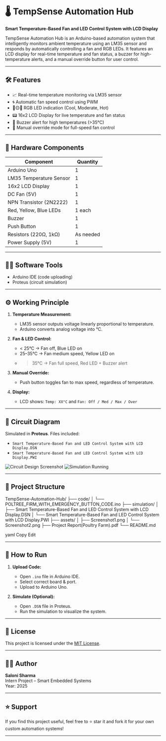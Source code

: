 # 🌡️ TempSense Automation Hub

**Smart Temperature-Based Fan and LED Control System with LCD Display**

TempSense Automation Hub is an Arduino-based automation system that intelligently monitors ambient temperature using an LM35 sensor and responds by automatically controlling a fan and RGB LEDs. It features an LCD display for real-time temperature and fan status, a buzzer for high-temperature alerts, and a manual override button for user control.

---

## 🛠️ Features

- 📈 Real-time temperature monitoring via LM35 sensor
- 🌀 Automatic fan speed control using PWM
- 🔴🟡🔵 RGB LED indication (Cool, Moderate, Hot)
- 📟 16x2 LCD Display for live temperature and fan status
- 🚨 Buzzer alert for high temperatures (>35°C)
- 🔘 Manual override mode for full-speed fan control

---

## 🧰 Hardware Components

| Component              | Quantity |
|------------------------|----------|
| Arduino Uno            | 1        |
| LM35 Temperature Sensor| 1        |
| 16x2 LCD Display       | 1        |
| DC Fan (5V)            | 1        |
| NPN Transistor (2N2222)| 1        |
| Red, Yellow, Blue LEDs | 1 each   |
| Buzzer                 | 1        |
| Push Button            | 1        |
| Resistors (220Ω, 1kΩ)  | As needed|
| Power Supply (5V)      | 1        |

---

## 🧑‍💻 Software Tools

- Arduino IDE (code uploading)
- Proteus (circuit simulation)

---

## ⚙️ Working Principle

1. **Temperature Measurement:**
   - LM35 sensor outputs voltage linearly proportional to temperature.
   - Arduino converts analog voltage into °C.

2. **Fan & LED Control:**
   - < 25°C → Fan off, Blue LED on
   - 25–35°C → Fan medium speed, Yellow LED on
   - > 35°C → Fan full speed, Red LED + Buzzer alert

3. **Manual Override:**
   - Push button toggles fan to max speed, regardless of temperature.

4. **Display:**
   - LCD shows: `Temp: XX°C` and `Fan: Off / Med / Max / Over`

---

## 🧪 Circuit Diagram

Simulated in **Proteus**. Files included:
- `Smart Temperature-Based Fan and LED Control System with LCD Display.DSN`
- `Smart Temperature-Based Fan and LED Control System with LCD Display.PWI`

![Circuit Design Screenshot](./assets/Screenshot1.png)
![Simulation Running](./assets/Screenshot2.png)

---

## 📂 Project Structure

TempSense-Automation-Hub/
├── code/
│ └── POLTREE_FIRM_WITH_EMERGENCY_BUTTON_CODE.ino
├── simulation/
│ ├── Smart Temperature-Based Fan and LED Control System with LCD Display.DSN
│ └── Smart Temperature-Based Fan and LED Control System with LCD Display.PWI
├── assets/
│ ├── Screenshot1.png
│ └── Screenshot2.png
├── Project Report(Poultry Farm).pdf
└── README.md

yaml
Copy
Edit

---

## 🧪 How to Run

1. **Upload Code:**
   - Open `.ino` file in Arduino IDE.
   - Select correct board & port.
   - Upload to Arduino Uno.

2. **Simulate (Optional):**
   - Open `.DSN` file in Proteus.
   - Run the simulation to visualize the system.

---

## 📜 License

This project is licensed under the [MIT License](LICENSE).

---

## 🙋‍♀️ Author

**Saloni Sharma**  
Intern Project – Smart Embedded Systems  
Year: 2025

---

## ⭐ Support

If you find this project useful, feel free to ⭐ star it and fork it for your own custom automation systems!

---
